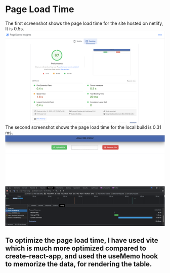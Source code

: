 # Page Load Time 

The first screenshot shows the page load time for the site hosted on netlify, It is 0.5s.
![Netlify Page Load Time](/Img/Screenshot%202022-04-19%20at%2017.17.57.png)
The second screenshot shows the page load time for the local build is 0.31 ms.
![Local Build Page Load Time](/Img/Screenshot%202022-04-19%20at%2017.18.40.png)

## To optimize the page load time, I have used vite which is much more optimized compared to create-react-app, and used the useMemo hook to memorize the data, for rendering the table.
